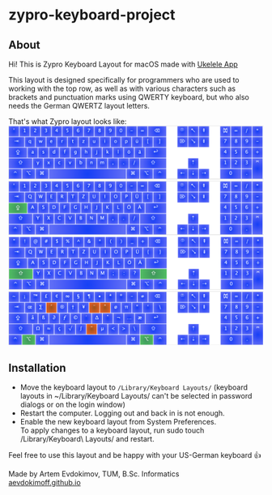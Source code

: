 # zypro-keyboard-project

## About 
Hi! This is Zypro Keyboard Layout for macOS made with [Ukelele App](https://scripts.sil.org/cms/scripts/page.php?site_id=nrsi&id=ukelele)

This layout is designed specifically for programmers who are used to working with the top row, as well as with various characters such as brackets and punctuation marks using QWERTY keyboard, but who also needs the German QWERTZ layout letters.

That's what Zypro layout looks like:
![](README/1.png)
![](README/2.png)
![](README/3.png)
![](README/4.png)

## Installation
* Move the keyboard layout to `/Library/Keyboard Layouts/`
(keyboard layouts in ~/Library/Keyboard Layouts/ can't be selected in password dialogs or on the login window)  
* Restart the computer. Logging out and back in is not enough.
* Enable the new keyboard layout from System Preferences.  
To apply changes to a keyboard layout, run sudo touch /Library/Keyboard\ Layouts/ and restart.

Feel free to use this layout and be happy with your US-German keyboard 👍

Made by Artem Evdokimov, TUM, B.Sc. Informatics  
[aevdokimoff.github.io](http://aevdokimoff.github.io)
